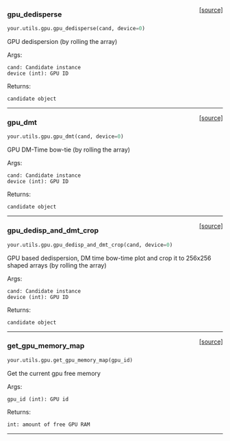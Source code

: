 <span style="float:right;">[[source]](https://github.com/thepetabyteproject/your/blob/master/your/utils/gpu.py#L11)</span>

### gpu_dedisperse


```python
your.utils.gpu.gpu_dedisperse(cand, device=0)
```


GPU dedispersion (by rolling the array)

Args: 

    cand: Candidate instance
    device (int): GPU ID

Returns: 

    candidate object


----

<span style="float:right;">[[source]](https://github.com/thepetabyteproject/your/blob/master/your/utils/gpu.py#L67)</span>

### gpu_dmt


```python
your.utils.gpu.gpu_dmt(cand, device=0)
```


GPU DM-Time bow-tie (by rolling the array)

Args: 

    cand: Candidate instance
    device (int): GPU ID

Returns: 

    candidate object


----

<span style="float:right;">[[source]](https://github.com/thepetabyteproject/your/blob/master/your/utils/gpu.py#L126)</span>

### gpu_dedisp_and_dmt_crop


```python
your.utils.gpu.gpu_dedisp_and_dmt_crop(cand, device=0)
```


GPU based dedispersion, DM time bow-time plot and crop it to 256x256 shaped arrays (by rolling the array)

Args: 

    cand: Candidate instance
    device (int): GPU ID

Returns: 

    candidate object


----

<span style="float:right;">[[source]](https://github.com/thepetabyteproject/your/blob/master/your/utils/gpu.py#L308)</span>

### get_gpu_memory_map


```python
your.utils.gpu.get_gpu_memory_map(gpu_id)
```


Get the current gpu free memory

Args: 

    gpu_id (int): GPU id

Returns: 

    int: amount of free GPU RAM


----

